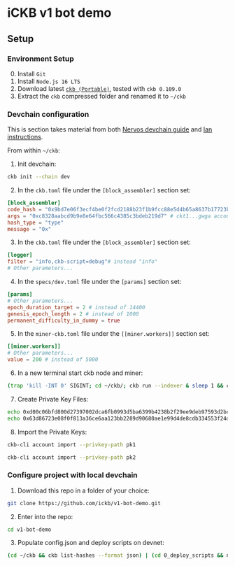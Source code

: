 # iCKB v1 bot demo

## Setup

### Environment Setup

0. Install `Git`
1. Install `Node.js 16 LTS`
2. Download latest [`ckb (Portable)`](https://github.com/nervosnetwork/ckb/releases/latest), tested with `ckb 0.109.0`
3. Extract the `ckb` compressed folder and renamed it to `~/ckb`

### Devchain configuration

This is section takes material from both [Nervos devchain guide](https://docs.nervos.org/docs/basics/guides/devchain/) and [Ian instructions](https://talk.nervos.org/t/is-there-any-way-to-speed-up-the-blockchain-in-a-way-that-180-epochs-happen-in-a-reasonable-time-frame-in-the-local-devchain/7163).

From within `~/ckb`:

1. Init devchain:

```bash
ckb init --chain dev
```

2. In the `ckb.toml` file under the `[block_assembler]` section set:

```toml
[block_assembler]
code_hash = "0x9bd7e06f3ecf4be0f2fcd2188b23f1b9fcc88e5d4b65a8637b17723bbda3cce8"
args = "0xc8328aabcd9b9e8e64fbc566c4385c3bdeb219d7" # ckt1...gwga account
hash_type = "type"
message = "0x"
```

3. In the `ckb.toml` file under the `[block_assembler]` section set:

```toml
[logger]
filter = "info,ckb-script=debug"# instead "info"
# Other parameters...
```

4. In the `specs/dev.toml` file under the `[params]` section set:

``` toml
[params]
# Other parameters...
epoch_duration_target = 2 # instead of 14400
genesis_epoch_length = 2 # instead of 1000
permanent_difficulty_in_dummy = true
```

5. In the `miner-ckb.toml` file under the `[[miner.workers]]` section set:

``` toml
[[miner.workers]]
# Other parameters...
value = 200 # instead of 5000
```

6. In a new terminal start ckb node and miner:

```bash
(trap 'kill -INT 0' SIGINT; cd ~/ckb/; ckb run --indexer & sleep 1 && ckb miner)
```

7. Create Private Key Files:

``` bash
echo 0xd00c06bfd800d27397002dca6fb0993d5ba6399b4238b2f29ee9deb97593d2bc > pk1
echo 0x63d86723e08f0f813a36ce6aa123bb2289d90680ae1e99d4de8cdb334553f24d > pk2
```

8. Import the Private Keys:

``` bash
ckb-cli account import --privkey-path pk1
```

``` bash
ckb-cli account import --privkey-path pk2
```

### Configure project with local devchain

1. Download this repo in a folder of your choice:  

```bash
git clone https://github.com/ickb/v1-bot-demo.git
```

2. Enter into the repo:

```bash
cd v1-bot-demo
```

3. Populate config.json and deploy scripts on devnet:

```bash
(cd ~/ckb && ckb list-hashes --format json) | (cd 0_deploy_scripts && node index.js)
```
